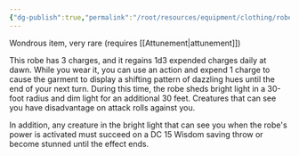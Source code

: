 ```yaml
---
{"dg-publish":true,"permalink":"/root/resources/equipment/clothing/robe-of-scintillating-colors/"}
---
```


Wondrous item, very rare (requires [[Attunement\|attunement]]) 

This robe has 3 charges, and it regains 1d3 expended charges daily at dawn. While you wear it, you can use an action and expend 1 charge to cause the garment to display a shifting pattern of dazzling hues until the end of your next turn. During this time, the robe sheds bright light in a 30-foot radius and dim light for an additional 30 feet. Creatures that can see you have disadvantage on attack rolls against you. 

In addition, any creature in the bright light that can see you when the robe's power is activated must succeed on a DC 15 Wisdom saving throw or become stunned until the effect ends.